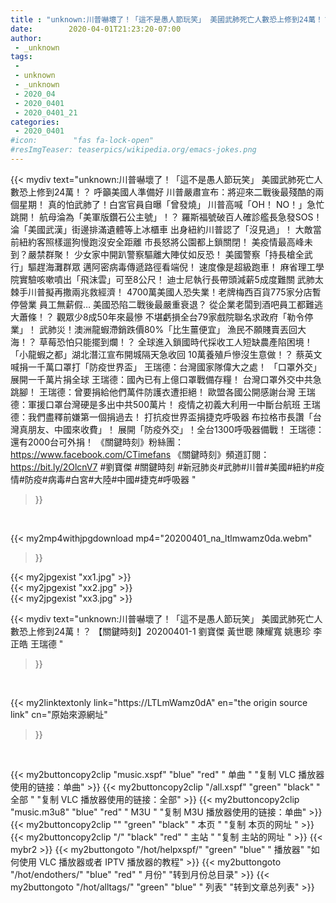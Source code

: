 ```yaml
---
title : "unknown:川普嚇壞了！「這不是愚人節玩笑」 美國武肺死亡人數恐上修到24萬！？ 【關鍵時刻】20200401-1 劉寶傑 黃世聰 陳耀寬 姚惠珍 李正皓 王瑞德 "
date:        2020-04-01T21:23:20-07:00
author:
 - _unknown
tags:
 - 
 - unknown
 - _unknown
 - 2020_04
 - 2020_0401
 - 2020_0401_21
categories:
 - 2020_0401
#icon:        "fas fa-lock-open"
#resImgTeaser: teaserpics/wikipedia.org/emacs-jokes.png
---
```







{{< mydiv text="unknown:川普嚇壞了！「這不是愚人節玩笑」 美國武肺死亡人數恐上修到24萬！？ 呼籲美國人準備好 川普嚴肅宣布：將迎來二戰後最殘酷的兩個星期！ 真的怕武肺了！白宮官員自曝「曾發燒」 川普高喊「OH！ NO！」急忙跳開！ 航母淪為「美軍版鑽石公主號」！？ 羅斯福號破百人確診艦長急發SOS！ 淪「美國武漢」街邊排滿遺體等上冰櫃車 出身紐約川普認了「沒見過」！ 大敵當前紐約客照樣遛狗慢跑沒安全距離 市長怒將公園都上鎖關閉！ 美疫情最高峰未到？嚴禁群聚！ 少女家中開趴警察驅離大陣仗如反恐！ 美國警察「持長槍全武行」驅趕海灘群眾 邁阿密病毒傳遞路徑看端倪！ 速度像是超級跑車！ 麻省理工學院實驗咳嗽噴出「飛沫雲」可至8公尺！ 迪士尼執行長帶頭減薪5成度難關 武肺太棘手川普擬再撒兩兆救經濟！ 4700萬美國人恐失業！老牌梅西百貨775家分店暫停營業 員工無薪假… 美國恐陷二戰後最嚴重衰退？ 從企業老闆到酒吧員工都難逃大蕭條！？ 觀眾少8成50年來最慘 不堪虧損全台79家戲院聯名求政府「勒令停業」！ 武肺災！澳洲龍蝦滯銷跌價80%「比生薑便宜」 漁民不願賤賣丟回大海！？ 草莓恐怕只能擺到爛！？ 全球進入鎖國時代採收工人短缺農產陷困境！ 「小龍蝦之都」湖北潛江宣布開城隔天急收回 10萬養殖戶慘沒生意做！？ 蔡英文喊捐一千萬口罩打「防疫世界盃」 王瑞德：台灣國家隊偉大之處！ 「口罩外交」展開一千萬片捐全球 王瑞德：國內已有上億口罩戰備存糧！ 台灣口罩外交中共急跳腳！ 王瑞德：曾要捐給他們萬件防護衣遭拒絕！ 歐盟各國公開感謝台灣 王瑞德：軍援口罩台灣硬是多出中共500萬片！ 疫情之初義大利用一中斷台航班 王瑞德：我們盡釋前嫌第一個捐過去！ 打抗疫世界盃捐捷克呼吸器 布拉格市長讚「台灣真朋友、中國來收費」！ 展開「防疫外交」！全台1300呼吸器備戰！ 王瑞德：還有2000台可外捐！  《關鍵時刻》粉絲團：https://www.facebook.com/CTimefans 《關鍵時刻》頻道訂閱：https://bit.ly/2OlcnV7  #劉寶傑 #關鍵時刻 #新冠肺炎#武肺#川普#美國#紐約#疫情#防疫#病毒#白宮#大陸#中國#捷克#呼吸器 "
>}}
<br>


{{< my2mp4withjpgdownload mp4="20200401_na_ltlmwamz0da.webm"
>}}

{{< my2jpgexist "xx1.jpg" >}}<br>
{{< my2jpgexist "xx2.jpg" >}}<br>
{{< my2jpgexist "xx3.jpg" >}}<br>



{{< mydiv text="unknown:川普嚇壞了！「這不是愚人節玩笑」 美國武肺死亡人數恐上修到24萬！？ 【關鍵時刻】20200401-1 劉寶傑 黃世聰 陳耀寬 姚惠珍 李正皓 王瑞德 "
>}}
<br>

{{< my2linktextonly link="https://LTLmWamz0dA"
en="the origin source link" cn="原始來源網址"
>}}


<br>


{{< my2buttoncopy2clip "music.xspf"        "blue"   "red"    " 单曲 "  "复制 VLC 播放器使用的链接：单曲" >}} {{< my2buttoncopy2clip "/all.xspf"         "green"  "black"  " 全部 "  "复制 VLC 播放器使用的链接：全部" >}} {{< my2buttoncopy2clip "music.m3u8"        "blue"   "red"    " M3U  "    "复制 M3U 播放器使用的链接：单曲" >}} {{< my2buttoncopy2clip ""                  "green"  "black"  " 本页 "    "复制 本页的网址 " >}} {{< my2buttoncopy2clip "/"                 "black"  "red"    " 主站 "    "复制 主站的网址 " >}} {{< mybr2 >}} {{< my2buttongoto      "/hot/helpxspf/"    "green"  "blue"   " 播放器" "如何使用 VLC 播放器或者 IPTV 播放器的教程" >}} {{< my2buttongoto      "/hot/endothers/"   "blue"   "red"    " 月份"   "转到月份总目录" >}} {{< my2buttongoto      "/hot/alltags/"     "green"  "blue"   " 列表"   "转到文章总列表" >}} 
